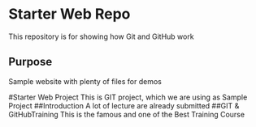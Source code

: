 # Starter Web Repo

This repository is for showing how Git and GitHub work

## Purpose

Sample website with plenty of files for demos

#Starter Web Project
This is GIT project, which we are using as Sample Project
##Introduction
A lot of lecture are already submitted
##GIT & GitHubTraining
This is the famous and one of the Best Training Course
